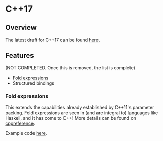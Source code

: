 # C++17

## Overview

The latest draft for C++17 can be found [here](https://github.com/cplusplus/draft/blob/master/papers/n4687.pdf).

## Features 
(NOT COMPLETED. Once this is removed, the list is complete)

* [Fold expressions](#fold-expressions)
* Structured bindings

### Fold expressions
This extends the capabilities already established by C++11's parameter packing. Fold expressions are seen in (and are integral to) languages like Haskell, and it has come to C++! More details can be found on [cppreference](http://en.cppreference.com/w/cpp/language/fold).


Example code [here](examples/foldexpr.cpp).

